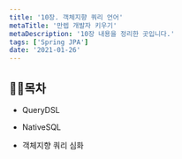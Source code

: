 ```yaml
---
title: '10장. 객체지향 쿼리 언어'
metaTitle: '만렙 개발자 키우기'
metaDescription: '10장 내용을 정리한 곳입니다.'
tags: ['Spring JPA']
date: '2021-01-26'
---
```


## 🤸‍♂️목차

- QueryDSL

* NativeSQL

- 객체지향 쿼리 심화
